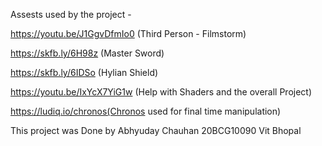 Assests used by the project -

https://youtu.be/J1GgvDfmIo0 (Third Person - Filmstorm)

https://skfb.ly/6H98z (Master Sword)

https://skfb.ly/6IDSo (Hylian Shield)

https://youtu.be/IxYcX7YiG1w (Help with Shaders and the overall Project)

https://ludiq.io/chronos(Chronos used for final time manipulation)

This project was Done by 
Abhyuday Chauhan 
20BCG10090
Vit Bhopal 




